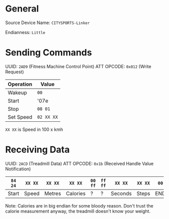 # General 

Source Device Name: `CITYSPORTS-Linker`

Endianness: `Little`

# Sending Commands

UUID: `2AD9` (Fitness Machine Control Point)
ATT OPCODE: `0x012` (Write Request)

| Operation | Value |
| --------- | ----- |
| Wakeup | `00` |
| Start  | '07e |
| Stop | `08 01` |
| Set Speed | `02 XX XX` |

`XX XX` is Speed in 100 x kmh

# Receiving Data

UUID: `2ACD` (Treadmill Data)
ATT OPCODE: `0x1b` (Received Handle Value Notification)

| `84 24` | `XX XX` | `XX XX`  | `XX XX`    | `00 ff` | `ff ff` | `XX XX` | `XX XX` | `00`  |
| ----- | ----- | ------ | -------- | ----- | ----- | ------- | ----- | --- |
| Start | Speed | Metres | Calories | ?     | ?     | Seconds | Steps | END |


Note: 
Calories are in big endian for some bloody reason.
Don't trust the calorie measurement anyway, the treadmill doesn't know your weight.
